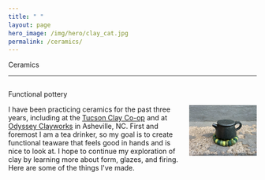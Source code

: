 ```yaml
---
title: " "
layout: page
hero_image: /img/hero/clay_cat.jpg
permalink: /ceramics/
---
```


<!--
<style type="text/css">
    img { border: 1px solid #000000; }
</style>
-->

<div class="container is-max-desktop">
    <p class="title is-2">Ceramics</p>
</div>

<div class="container is-max-desktop">
    <hr>
	<div class="columns">
		<div class="column is-8">
			<p class="title is-3 mt-4 mb-0">Functional pottery</p>
		</div>
		<div class="column is-4">
		</div>
	</div>
</div>
<div class="container is-max-desktop">
	<div class="columns">
		<div class="column is-4">
			I have been practicing ceramics for the past three years, including at the <a href="https://www.tucsonclayco-op.com/">Tucson Clay Co-op</a> and at <a href="https://www.odysseyclayworks.com/">Odyssey Clayworks</a> in Asheville, NC. First and foremost I am a tea drinker, so my goal is to create functional teaware that feels good in hands and is nice to look at. I hope to continue my exploration of clay by learning more about form, glazes, and firing. Here are some of the things I've made.
		</div>
		<div class="column is-8">
			<img src="/img/ceramics/simple_black_teapot.jpeg" alt="Maize pollen grains in oil">
		</div>
	</div>
</div>
